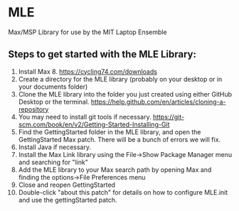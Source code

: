 # MLE
Max/MSP Library for use by the MIT Laptop Ensemble

## Steps to get started with the MLE Library:
1. Install Max 8. https://cycling74.com/downloads
2. Create a directory for the MLE library (probably on your desktop or in your documents folder)
3. Clone the MLE library into the folder you just created using either GitHub Desktop or the terminal. https://help.github.com/en/articles/cloning-a-repository
4. You may need to install git tools if necessary. https://git-scm.com/book/en/v2/Getting-Started-Installing-Git
5. Find the GettingStarted folder in the MLE library, and open the GettingStarted Max patch. There will be a bunch of errors we will fix.
6. Install Java if necessary.
7. Install the Max Link library using the File->Show Package Manager menu and searching for "link"
8. Add the MLE library to your Max search path by opening Max and finding the options->File Preferences menu
9. Close and reopen GettingStarted
9. Double-click "about this patch" for details on how to configure MLE.init and use the gettingStarted patch.
